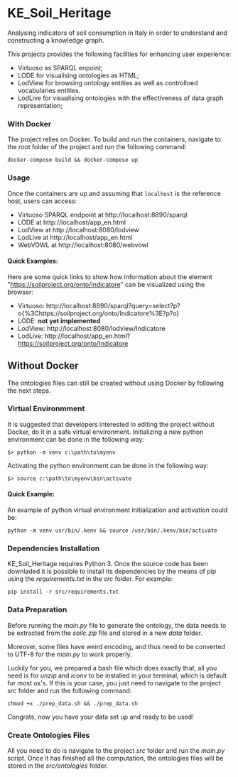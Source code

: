 # KE_Soil_Heritage
Analysing indicators of soil consumption in Italy in order to understand and constructing a knowledge graph.
 
This projects provides the following facilities for enhancing user experience: 
 - Virtuoso as SPARQL enpoint;
 - LODE for visualising ontologies as HTML;
 - LodView for browsing ontology entities as well as controlloed vocabularies entities.
 - LodLive for visualising ontologies with the effectiveness of data graph representation;

### With Docker
The project relies on Docker. To build and run the containers, navigate to the
root folder of the project and run the following command:
```
docker-compose build && docker-compose up
```

### Usage
Once the containers are up and assuming that `localhost` is the reference host, users can access:
 - Virtuoso SPARQL endpoint at http://localhost:8890/sparql
 - LODE at http://localhost/app_en.html
 - LodView at http://localhost:8080/lodview
 - LodLive at http://localhost/app_en.html
 - WebVOWL at http://localhost:8080/webvowl

#### Quick Examples:
Here are some quick links to show how information about the element
"https://soilproject.org/onto/Indicatore" can be visualized using the browser:

 - Virtuoso: http://localhost:8890/sparql?query=select?p?o{%3Chttps://soilproject.org/onto/Indicatore%3E?p?o}
 - LODE: **not yet implemented**
 - LodView: http://localhost:8080/lodview/Indicatore 
 - LodLive: http://localhost/app_en.html?https://soilproject.org/onto/Indicatore

## Without Docker 
The ontologies files can still be created without using Docker by following the next steps.

### Virtual Environmment
It is suggested that developers interested in editing the project without Docker, 
do it in a safe virtual environment. Initializing a new python environment can 
be done in the following way:
```
$> python -m venv c:\path\to\myenv
```
Activating the python environment can be done in the following way:
```
$> source c:\path\to\myenv\bin\activate
```
#### Quick Example:
An example of python virtual environment initialization and activation could be:
```
python -m venv usr/bin/.kenv && source /usr/bin/.kenv/bin/activate
```

### Dependencies Installation
KE_Soil_Heritage requires Python 3.
Once the source code has been downladed it is possible to install its dependencies
by the means of pip using the *requirements.txt* in the *src* folder. For example:
```
pip install -r src/requirements.txt 
```

### Data Preparation
Before running the *main.py* file to generate the ontology, the data needs to
be extracted from the *soilc.zip* file and stored in a new *data* folder.

Moreover, some files have weird encoding, and thus need to be converted to UTF-8
for the *main.py* to work properly.

Luckily for you, we prepared a bash file which does exactly that, all you need is
for *unzip* and *iconv* to be installed in your terminal, which is default for most os's.
If this is your case, you just need to navigate to the project *src* folder and run
the following command:
```
chmod +x ./prep_data.sh && ./prep_data.sh
```   
Congrats, now you have your data set up and ready to be used!

### Create Ontologies Files
All you need to do is navigate to the project *src* folder and run
the *main.py* script. Once it has finished all the computation, the ontologies
files will be stored in the *src/ontologies* folder.
